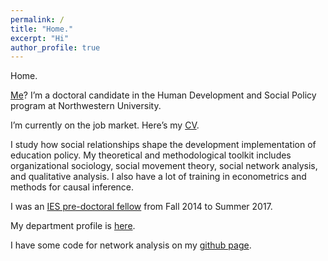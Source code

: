 ```yaml
---
permalink: /
title: "Home."
excerpt: "Hi"
author_profile: true
---
```


Home.

[Me](http://ramorel.github.io/about)? I’m a doctoral candidate in the Human Development and Social Policy program at Northwestern University.

I’m currently on the job market. Here’s my [CV](http://ramorel.github.io/CV).

I study how social relationships shape the development implementation of education policy. My theoretical and methodological toolkit includes organizational sociology, social movement theory, social network analysis, and qualitative analysis. I also have a lot of training in econometrics and methods for causal inference.

I was an [IES pre-doctoral fellow](http://www.mpes.sesp.northwestern.edu/people/current-students/) from Fall 2014 to Summer 2017.

My department profile is [here](http://www.sesp.northwestern.edu/profile/?p=22703&/RichardPaquin%20Morel/).

I have some code for network analysis on my [github page](http://www.github.com/ramorel).
